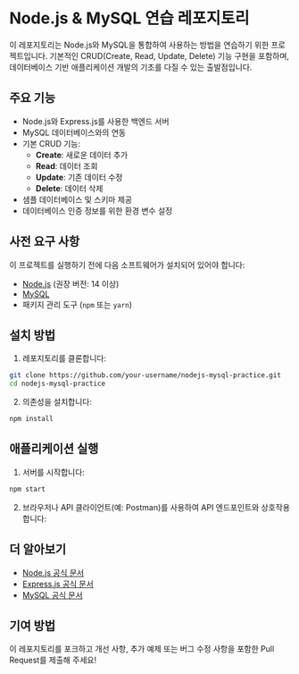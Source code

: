 # Node.js & MySQL 연습 레포지토리

이 레포지토리는 Node.js와 MySQL을 통합하여 사용하는 방법을 연습하기 위한 프로젝트입니다. 기본적인 CRUD(Create, Read, Update, Delete) 기능 구현을 포함하며, 데이터베이스 기반 애플리케이션 개발의 기초를 다질 수 있는 출발점입니다.

## 주요 기능

- Node.js와 Express.js를 사용한 백엔드 서버
- MySQL 데이터베이스와의 연동
- 기본 CRUD 기능:
  - **Create**: 새로운 데이터 추가
  - **Read**: 데이터 조회
  - **Update**: 기존 데이터 수정
  - **Delete**: 데이터 삭제
- 샘플 데이터베이스 및 스키마 제공
- 데이터베이스 인증 정보를 위한 환경 변수 설정

## 사전 요구 사항

이 프로젝트를 실행하기 전에 다음 소프트웨어가 설치되어 있어야 합니다:

- [Node.js](https://nodejs.org/) (권장 버전: 14 이상)
- [MySQL](https://www.mysql.com/)
- 패키지 관리 도구 (`npm` 또는 `yarn`)

## 설치 방법

1. 레포지토리를 클론합니다:

```bash
git clone https://github.com/your-username/nodejs-mysql-practice.git
cd nodejs-mysql-practice
```

2. 의존성을 설치합니다:

```bash
npm install
```

## 애플리케이션 실행

1. 서버를 시작합니다:

```bash
npm start
```

2. 브라우저나 API 클라이언트(예: Postman)를 사용하여 API 엔드포인트와 상호작용합니다:

## 더 알아보기

- [Node.js 공식 문서](https://nodejs.org/en/docs/)
- [Express.js 공식 문서](https://expressjs.com/)
- [MySQL 공식 문서](https://dev.mysql.com/doc/)

## 기여 방법

이 레포지토리를 포크하고 개선 사항, 추가 예제 또는 버그 수정 사항을 포함한 Pull Request를 제출해 주세요!
